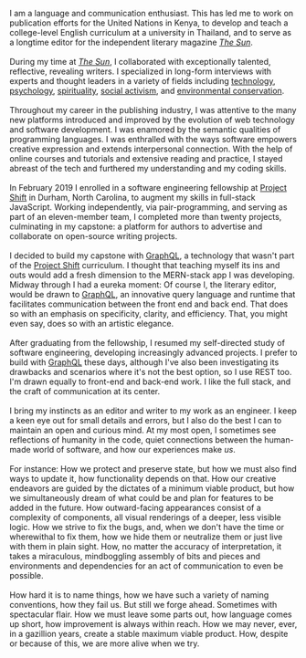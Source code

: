 I am a language and communication enthusiast. This has led me to work on publication efforts for the United Nations in Kenya, to develop and teach a college-level English curriculum at a university in Thailand, and to serve as a longtime editor for the independent literary magazine [_The Sun_](https://thesunmagazine.org).
<br>
<br>
During my time at [_The Sun_](https://thesunmagazine.org), I collaborated with exceptionally talented, reflective, revealing writers. I specialized in long-form interviews with experts and thought leaders in a variety of fields including [technology](https://thesunmagazine.org/issues/353/voodoo-electronics), [psychology](https://thesunmagazine.org/issues/496/an-open-mind), [spirituality](https://thesunmagazine.org/issues/512/our-grand-delusion), [social activism](https://thesunmagazine.org/issues/513/prisoner-of-hope), and [environmental conservation](https://thesunmagazine.org/issues/497/a-walk-on-the-wild-side).
<br>
<br>
Throughout my career in the publishing industry, I was attentive to the many new platforms introduced and improved by the evolution of web technology and software development. I was enamored by the semantic qualities of programming languages. I was enthralled with the ways software empowers creative expression and extends interpersonal connection. With the help of online courses and tutorials and extensive reading and practice, I stayed abreast of the tech and furthered my understanding and my coding skills.
<br>
<br>
In February 2019 I enrolled in a software engineering fellowship at [Project Shift](https://projectshift.io) in Durham, North Carolina, to augment my skills in full-stack JavaScript. Working independently, via pair-programming, and serving as part of an eleven-member team, I completed more than twenty projects, culminating in my capstone: a platform for authors to advertise and collaborate on open-source writing projects.
<br>
<br>
I decided to build my capstone with [GraphQL](https://youtu.be/urmi2wbEpGk), a technology that wasn't part of the [Project Shift](https://projectshift.io) curriculum. I thought that teaching myself its ins and outs would add a fresh dimension to the MERN-stack app I was developing. Midway through I had a eureka moment: Of course I, the literary editor, would be drawn to [GraphQL](https://youtu.be/urmi2wbEpGk), an innovative query language and runtime that facilitates communication between the front end and back end. That does so with an emphasis on specificity, clarity, and efficiency. That, you might even say, does so with an artistic elegance.  
<br>
After graduating from the fellowship, I resumed my self-directed study of software engineering, developing increasingly advanced projects. I prefer to build with [GraphQL](https://youtu.be/urmi2wbEpGk) these days, although I've also been investigating its drawbacks and scenarios where it's not the best option, so I use REST too. I'm drawn equally to front-end and back-end work. I like the full stack, and the craft of communication at its center.
<br>
<br>
I bring my instincts as an editor and writer to my work as an engineer. I keep a keen eye out for small details and errors, but I also do the best I can to maintain an open and curious mind. At my most open, I sometimes see reflections of humanity in the code, quiet connections between the human-made world of software, and how our experiences make _us_.
<br>
<br>
For instance: How we protect and preserve state, but how we must also find ways to update it, how functionality depends on that. How our creative endeavors are guided by the dictates of a minimum viable product, but how we simultaneously dream of what could be and plan for features to be added in the future. How outward-facing appearances consist of a complexity of components, all visual renderings of a deeper, less visible logic. How we strive to fix the bugs, and, when we don't have the time or wherewithal to fix them, how we hide them or neutralize them or just live with them in plain sight. How, no matter the accuracy of interpretation, it takes a miraculous, mindboggling assembly of bits and pieces and environments and dependencies for an act of communication to even be possible.
<br>
<br>
How hard it is to name things, how we have such a variety of naming conventions, how they fail us. But still we forge ahead. Sometimes with spectacular flair. How we must leave some parts out, how language comes up short, how improvement is always within reach. How we may never, ever, in a gazillion years, create a stable maximum viable product. How, despite or because of this, we are more alive when we try.
<br>
<br>
